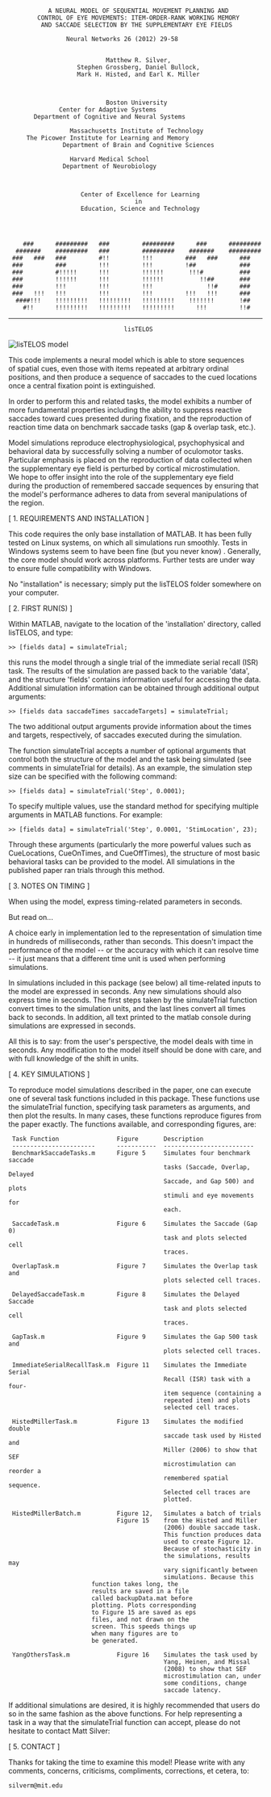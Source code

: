 

               A NEURAL MODEL OF SEQUENTIAL MOVEMENT PLANNING AND                
            CONTROL OF EYE MOVEMENTS: ITEM-ORDER-RANK WORKING MEMORY 
             AND SACCADE SELECTION BY THE SUPPLEMENTARY EYE FIELDS                  

	                Neural Networks 26 (2012) 29-58
                                                    

                               Matthew R. Silver,      
                       Stephen Grossberg, Daniel Bullock, 
                       Mark H. Histed, and Earl K. Miller
                       

                                                         
                               Boston University
		          Center for Adaptive Systems
		   Department of Cognitive and Neural Systems
                   
                     Massachusetts Institute of Technology
		 The Picower Institute for Learning and Memory                 
                   Department of Brain and Cognitive Sciences
                   
		             Harvard Medical School
		           Department of Neurobiology


                                                             
                        Center of Excellence for Learning                        
                                       in                                        
                        Education, Science and Technology                       
                                                                                
                                                                                
                                                                                
                                                                                
        ###      #########   ###         #########      ###      #########      
      #######    #########   ###         #########    #######    #########      
     ###   ###   ###         #!!         !!!         ###   ###      ###         
     ###         ###         !!!         !!!         !##            ###         
     ###         #!!!!!      !!!         !!!!!!       !!!#          ###         
     ###         !!!!!!      !!!         !!!!!!          !!##       ###         
     ###         !!!         !!!         !!!               !!#      ###         
     ###   !!!   !!!         !!!         !!!         !!!   !!!      ###         
      ####!!!    !!!!!!!!!   !!!!!!!!!   !!!!!!!!!    !!!!!!!       !##         
        #!!      !!!!!!!!!   !!!!!!!!!   !!!!!!!!!      !!!         !!#         
                                                                                
 
--------------------------------------------------------------------------------

                                                                         
                                    lisTELOS
                         
  ![lisTELOS model](/images/lisTELOS_model_diagram.jpg)

                                                                                
  This code implements a neural model which is able to store sequences      
  of spatial cues, even those with items repeated at arbitrary ordinal      
  positions, and then produce a sequence of saccades to the cued locations  
  once a central fixation point is extinguished.                            
                               
  In order to perform this and related tasks, the model exhibits a number 
  of more fundamental properties including the ability to suppress reactive 
  saccades toward cues presented during fixation, and the reproduction of 
  reaction time data on benchmark saccade tasks (gap & overlap task, etc.). 
                                            
  Model simulations reproduce electrophysiological, psychophysical and      
  behavioral data by successfully solving a number of oculomotor tasks.     
  Particular emphasis is placed on the reproduction of data collected when  
  the supplementary eye field is perturbed by cortical microstimulation.    
  We hope to offer insight into the role of the supplementary eye field     
  during the production of remembered saccade sequences by ensuring that    
  the model's performance adheres to data from several manipulations of     
  the region.                                                               
                                     
  [ 1. REQUIREMENTS AND INSTALLATION ]

  This code requires the only base installation of MATLAB. It has been fully
  tested on Linux systems, on which all simulations run smoothly. Tests in 
  Windows systems seem to have been fine (but you never know) . Generally, 
  the core model should work across platforms.  Further tests are under way
  to ensure fulle compatibility with Windows.

  No "installation" is necessary; simply put the lisTELOS folder somewhere 
  on your computer.  

  [ 2. FIRST RUN(S) ]

  Within MATLAB, navigate to the location of the 'installation' directory, 
  called lisTELOS, and type:

    >> [fields data] = simulateTrial;

  this runs the model through a single trial of the immediate serial
  recall (ISR) task.  The results of the simulation are passed back to 
  the variable 'data', and the structure 'fields' contains information useful 
  for accessing the data.  Additional simulation information can be obtained
  through additional output arguments:

    >> [fields data saccadeTimes saccadeTargets] = simulateTrial;

  The two additional output arguments provide information about the times 
  and targets, respectively, of saccades executed during the simulation.

  The function simulateTrial accepts a number of optional arguments that
  control both the structure of the model and the task being simulated (see
  comments in simulateTrial for details).  As an example, the simulation 
  step size can be specified with the following command:

    >> [fields data] = simulateTrial('Step', 0.0001);

  To specify multiple values, use the standard method for specifying multiple
  arguments in MATLAB functions.  For example:

    >> [fields data] = simulateTrial('Step', 0.0001, 'StimLocation', 23); 

  Through these arguments (particularly the more powerful values such as
  CueLocations, CueOnTimes, and CueOffTimes), the structure of most basic
  behavioral tasks can be provided to the model.  All simulations in the 
  published paper ran trials through this method.


  [ 3. NOTES ON TIMING ]

  When using the model, express timing-related parameters in seconds. 

  But read on...  

  A choice early in implementation led to the representation of simulation time 
  in hundreds of milliseconds, rather than seconds. This doesn't impact the 
  performance of the model -- or the accuracy with which it can resolve time --
  it just means that a different time unit is used when performing simulations.

  In simulations included in this package (see below) all time-related inputs 
  to the model are expressed in seconds. Any new simulations should also 
  express time in seconds. The first steps taken by the simulateTrial function
  convert times to the simulation units, and the last lines convert all times
  back to seconds. In addition, all text printed to the matlab console during
  simulations are expressed in seconds. 

  All this is to say: from the user's perspective, the model deals with time 
  in seconds. Any modification to the model itself should be done with care, 
  and with full knowledge of the shift in units.  


  [ 4. KEY SIMULATIONS ]

  To reproduce model simulations described in the paper, one can execute one of
  several task functions included in this package.  These functions use the 
  simulateTrial function, specifying task parameters as arguments, and then 
  plot the results.  In many cases, these functions reproduce figures from the 
  paper exactly.  The functions available, and corresponding figures, are:


     Task Function                Figure       Description
     -----------------------      -----------  -------------------------
     BenchmarkSaccadeTasks.m      Figure 5     Simulates four benchmark saccade
                                               tasks (Saccade, Overlap, Delayed
                                               Saccade, and Gap 500) and plots
                                               stimuli and eye movements for 
                                               each.
			          
     SaccadeTask.m                Figure 6     Simulates the Saccade (Gap 0) 
                                               task and plots selected cell 
                                               traces.
			          
     OverlapTask.m                Figure 7     Simulates the Overlap task and 
                                               plots selected cell traces.
			          
     DelayedSaccadeTask.m         Figure 8     Simulates the Delayed Saccade 
                                               task and plots selected cell 
                                               traces.

     GapTask.m                    Figure 9     Simulates the Gap 500 task and
                                               plots selected cell traces.

     ImmediateSerialRecallTask.m  Figure 11    Simulates the Immediate Serial
                                               Recall (ISR) task with a four-
                                               item sequence (containing a 
                                               repeated item) and plots
                                               selected cell traces.

     HistedMillerTask.m           Figure 13    Simulates the modified double
                                               saccade task used by Histed and
                                               Miller (2006) to show that SEF
                                               microstimulation can reorder a
                                               remembered spatial sequence.  
                                               Selected cell traces are 
                                               plotted.

     HistedMillerBatch.m          Figure 12,   Simulates a batch of trials 
                                  Figure 15    from the Histed and Miller 
                                               (2006) double saccade task.
                                               This function produces data
                                               used to create Figure 12.
                                               Because of stochasticity in
                                               the simulations, results may
                                               vary significantly between 
                                               simulations. Because this 
					       function takes long, the 
					       results are saved in a file
 					       called backupData.mat before
					       plotting. Plots corresponding 
					       to Figure 15 are saved as eps
					       files, and not drawn on the 
					       screen. This speeds things up 
					       when many figures are to 
					       be generated.  

     YangOthersTask.m             Figure 16    Simulates the task used by 
                                               Yang, Heinen, and Missal
                                               (2008) to show that SEF
                                               microstimulation can, under
                                               some conditions, change
                                               saccade latency. 


  If additional simulations are desired, it is highly recommended that users
  do so in the same fashion as the above functions.  For help representing a  
  task in a way that the simulateTrial function can accept, please do not 
  hesitate to contact Matt Silver:


  [ 5. CONTACT ]
                                                                           
  Thanks for taking the time to examine this model!  Please write with any  
  comments, concerns, criticisms, compliments, corrections, et cetera, to:  
                                                                            
    silverm@mit.edu                                                     
                                                                            
